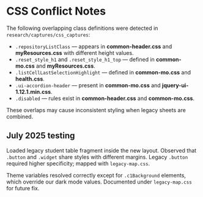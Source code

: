 # CSS Conflict Notes

The following overlapping class definitions were detected in `research/captures/css_captures`:

- `.repositoryListClass` — appears in **common-header.css** and **myResources.css** with different height values.
- `.reset_style_h1` and `.reset_style_h1_top` — defined in **common-mo.css** and **myResources.css**.
- `.listCellLastSelectionHighlight` — defined in **common-mo.css** and **health.css**.
- `.ui-accordion-header` — present in **common-mo.css** and **jquery-ui-1.12.1.min.css**.
- `.disabled` — rules exist in **common-header.css** and **common-mo.css**.

These overlaps may cause inconsistent styling when legacy sheets are combined.

## July 2025 testing
Loaded legacy student table fragment inside the new layout. Observed that `.button` and `.widget` share styles with different margins. Legacy `.button` required higher specificity; mapped with `legacy-map.css`.

Theme variables resolved correctly except for `.c1Background` elements, which override our dark mode values. Documented under `legacy-map.css` for future fix.

